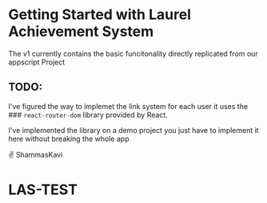 # Getting Started with Laurel Achievement System

The v1 currently contains the basic funcitonality directly replicated from our appscript Project

## TODO:

I've figured the way to implemet the link system for each user
it uses the ### `react-router-dom` library provided by React.

I've implemented the library on a demo project you just have to implement it here without breaking the whole app

✌️ ShammasKavi
# LAS-TEST
